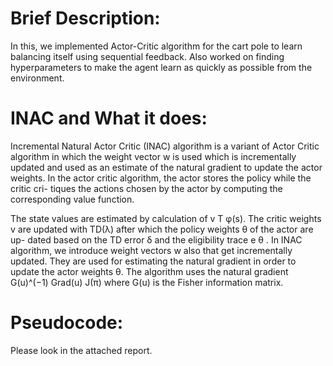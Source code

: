 # Brief Description:

In this, we implemented Actor-Critic algorithm for the cart pole to learn balancing itself using sequential feedback. Also worked on finding hyperparameters to make the agent learn as quickly as possible from the environment.

# INAC and What it does:

Incremental Natural Actor Critic (INAC) algorithm is a variant of Actor Critic
algorithm in which the weight vector w is used which is incrementally updated
and used as an estimate of the natural gradient to update the actor weights.
In the actor critic algorithm, the actor stores the policy while the critic cri-
tiques the actions chosen by the actor by computing the corresponding value
function.

The state values are estimated by calculation of v T φ(s). The critic weights
v are updated with TD(λ) after which the policy weights θ of the actor are up-
dated based on the TD error δ and the eligibility trace e θ . In INAC algorithm,
we introduce weight vectors w also that get incrementally updated. They are
used for estimating the natural gradient in order to update the actor weights θ.
The algorithm uses the natural gradient G(u)^(−1)  Grad(u) J(π) where G(u) is the Fisher
information matrix.

# Pseudocode:

Please look in the attached report.
